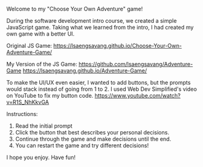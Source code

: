 Welcome to my "Choose Your Own Adventure" game!

During the software development intro course, we created a simple JavaScript game. Taking what we learned from the intro, I had created my own game with a better UI.

Original JS Game:
https://lsaengsavang.github.io/Choose-Your-Own-Adventure-Game/

My Version of the JS Game:
https://github.com/lsaengsavang/Adventure-Game
https://lsaengsavang.github.io/Adventure-Game/

To make the UI/UX even easier, I wanted to add buttons, but the prompts would stack instead of going from 1 to 2. I used Web Dev Simplified's video on YouTube to fix my button code.
https://www.youtube.com/watch?v=R1S_NhKkvGA

Instructions:

1. Read the initial prompt
2. Click the button that best describes your personal decisions.
3. Continue through the game and make decisions until the end.
4. You can restart the game and try different decisions!

I hope you enjoy. Have fun!
